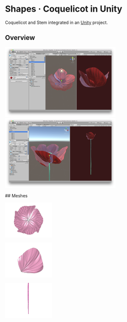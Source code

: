 # Shapes · Coquelicot in Unity

Coquelicot and Stem integrated in an <a href="http://unity3d.com" title="Unity Game Engine">Unity</a> project.

## Overview

<a href="#"><img src="../../3d/coquelicot/Coquelicot-and-Stem-in-Unity-01.png" title="Coquelicot and Stem (Unity project)" height="230" /></a>
<a href="#"><img src="../../3d/coquelicot/Coquelicot-and-Stem-in-Unity-02.png" title="Coquelicot and Stem (Unity project)" height="230" /></a>

## Meshes

<a href="../../3d/coquelicot/Coquelicot.obj"><img src="../../3d/coquelicot/Coquelicot.png" title="Coquelicot flower (mesh)" height="115" /></a>

<a href="../../3d/coquelicot/Coquelicot%20Petal%20Take%203.obj"><img src="../../3d/coquelicot/Coquelicot%20Petal%20Take%203.png" title="Coquelicot petal (mesh)" height="115" /></a>

<a href="../../3d/coquelicot/Stem%20Take%203.obj"><img src="../../3d/coquelicot/Stem%20Take%203.png" title="Coquelicot stem (mesh)" height="115" /></a>
